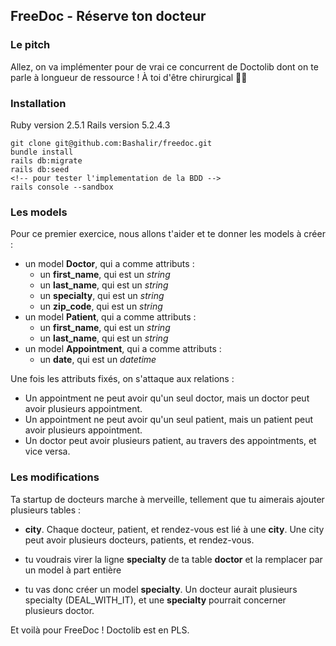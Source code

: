 ## FreeDoc - Réserve ton docteur

### Le pitch

Allez, on va implémenter pour de vrai ce concurrent de Doctolib dont on te parle à longueur de ressource ! À toi d'être chirurgical 👩‍⚕️

### Installation

Ruby version 2.5.1
Rails version 5.2.4.3

    git clone git@github.com:Bashalir/freedoc.git
    bundle install
    rails db:migrate
    rails db:seed
    <!-- pour tester l'implementation de la BDD -->
    rails console --sandbox

### Les models

Pour ce premier exercice, nous allons t'aider et te donner les models à créer :

- un model **Doctor**, qui a comme attributs :
  - un **first_name**, qui est un _string_
  - un **last_name**, qui est un _string_
  - un **specialty**, qui est un _string_
  - un **zip_code**, qui est un _string_
- un model **Patient**, qui a comme attributs :
  - un **first_name**, qui est un _string_
  - un **last_name**, qui est un _string_
- un model **Appointment**, qui a comme attributs :
  - un **date**, qui est un _datetime_

Une fois les attributs fixés, on s'attaque aux relations :

- Un appointment ne peut avoir qu'un seul doctor, mais un doctor peut avoir plusieurs appointment.
- Un appointment ne peut avoir qu'un seul patient, mais un patient peut avoir plusieurs appointment.
- Un doctor peut avoir plusieurs patient, au travers des appointments, et vice versa.

### Les modifications

Ta startup de docteurs marche à merveille, tellement que tu aimerais ajouter plusieurs tables :

- **city**. Chaque docteur, patient, et rendez-vous est lié à une **city**.
  Une city peut avoir plusieurs docteurs, patients, et rendez-vous.

- tu voudrais virer la ligne **specialty** de ta table **doctor** et la remplacer par un model à part entière
- tu vas donc créer un model **specialty**. Un docteur aurait plusieurs specialty (DEAL_WITH_IT), et une **specialty** pourrait concerner plusieurs doctor.

Et voilà pour FreeDoc ! Doctolib est en PLS.
